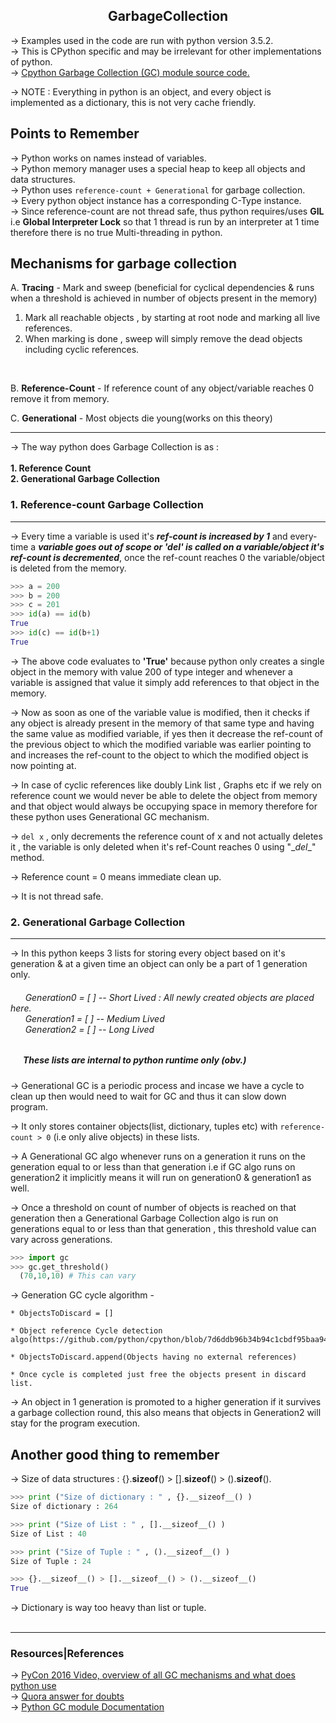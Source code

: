 <h2><center>GarbageCollection</center></h2>

-> Examples used in the code are run with python version 3.5.2.<br>
-> This is CPython specific and may be irrelevant for other implementations of python.<br>
->  <a href="https://github.com/python/cpython/blob/master/Modules/gcmodule.c"> Cpython Garbage Collection (GC) module source code.</a>

-> NOTE : Everything in python is an object, and every object is implemented as a dictionary, this is not very cache friendly.


<h2>Points to Remember</h2>

  ->  Python works on names instead of variables.<br>
  ->  Python memory manager uses a special heap to keep all objects and data structures.<br>
  ->  Python uses `reference-count + Generational` for garbage collection.<br>
  ->  Every python object instance has a corresponding C-Type instance.<br>
  ->  Since reference-count are not thread safe, thus python requires/uses <b>GIL</b> i.e <b>Global Interpreter Lock</b> so that 1 thread is run by an interpreter at 1 time therefore there is no true Multi-threading in python.<br>


<h2>Mechanisms for garbage collection</h2>

A. <b>Tracing</b> - Mark and sweep (beneficial for cyclical dependencies & runs when a threshold is achieved in number of objects present in the memory) <br>
1. Mark all reachable objects , by starting at root node and marking all live references. 
2. When marking is done , sweep will simply remove the dead objects including cyclic references.
<br>

B. <b>Reference-Count</b> - If reference count of any object/variable reaches 0 remove it from memory.

C. <b>Generational</b> - Most objects die young(works on this theory)
<hr>

-> The way python does Garbage Collection is as : <br><br>
<b>	1. Reference Count<br></b>
<b>	2. Generational Garbage Collection </b>

<h3>1. Reference-count Garbage Collection</h3><hr>

-> Every time  a variable is used it's <b><i>ref-count is increased by 1</i></b> and every-time a <b><i>variable goes out of scope or 'del' is called on a variable/object it's ref-count is decremented</i></b>, once the ref-count reaches 0 the variable/object is deleted from the memory.

```python
>>> a = 200
>>> b = 200
>>> c = 201
>>> id(a) == id(b)
True
>>> id(c) == id(b+1)
True
```   

-> The above code evaluates to <b>'True'</b>  because python only creates a single object in the memory with value 200 of type integer and whenever a variable is assigned that value it simply add references to that object in the memory.

-> Now as soon as one of the variable value is modified, then it checks if any object is already present in the memory of that same type and having the same value as modified variable, if yes then it decrease the ref-count of the previous object to which the modified variable was earlier pointing to and increases the ref-count to the object to which the modified object is now pointing at.

-> In case of cyclic references like doubly Link list , Graphs etc if we rely on reference count we would never be able to delete the object from memory and that object would always be occupying space in memory therefore for these python uses Generational GC mechanism.

-> `del x` , only decrements the reference count of x and not actually deletes it , the variable is only deleted when it's ref-Count reaches 0 using "\__del__" method.

-> Reference count = 0 means immediate clean up.

-> It is not thread safe.


<h3>2. Generational Garbage Collection</h3><hr>

-> In this python keeps 3 lists for storing every object based on it's generation & at a given time an object can only be a part of 1 generation only.
<h6> &nbsp&nbsp&nbsp&nbsp&nbsp Generation0 = [ ] -- Short Lived : All newly created objects are placed here. <br>
 &nbsp&nbsp&nbsp&nbsp&nbsp Generation1 = [ ] -- Medium Lived<br>
 &nbsp&nbsp&nbsp&nbsp&nbsp Generation2 = [ ] -- Long Lived</h6>
<i><h5>&nbsp&nbsp&nbsp&nbsp&nbsp These lists are internal to python runtime only (obv.)</h5></i>

-> Generational GC is a periodic process and incase we have a cycle to clean up then would need to wait for GC and thus  it can slow down program.

-> It only stores container objects(list, dictionary, tuples etc) with `reference-count > 0` (i.e only alive objects) in these lists.

-> A Generational GC algo whenever runs on a generation it runs on the generation equal to or less than that generation i.e if GC algo runs on generation2 it implicitly means it will run on generation0 & generation1 as well.

-> Once a threshold on count of number of objects is reached on that generation then a Generational Garbage Collection algo is run on generations equal to or less than that generation , this threshold value can vary across generations.

```python
>>> import gc
>>> gc.get_threshold()
  (70,10,10) # This can vary
```

-> Generation GC cycle algorithm -

    * ObjectsToDiscard = []

    * Object reference Cycle detection algo(https://github.com/python/cpython/blob/7d6ddb96b34b94c1cbdf95baa94492c48426404e/Modules/gcmodule.c#L902)

    * ObjectsToDiscard.append(Objects having no external references)

    * Once cycle is completed just free the objects present in discard list.

-> An object in 1 generation is promoted to a higher generation if it survives a garbage collection round, this also means that objects in Generation2 will stay for the program execution.


<h2>Another good thing to remember</h2>

-> Size of data structures : {}.__sizeof__() > [].__sizeof__() > ().__sizeof__().

```python
>>> print ("Size of dictionary : " , {}.__sizeof__() ) 
Size of dictionary : 264

>>> print ("Size of List : " , [].__sizeof__() ) 
Size of List : 40

>>> print ("Size of Tuple : " , ().__sizeof__() ) 
Size of Tuple : 24

>>> {}.__sizeof__() > [].__sizeof__() > ().__sizeof__()
True
```

-> Dictionary is way too heavy than list or tuple.<br><br>

<hr>
<h3> Resources|References </h3>

-> <a href="https://www.youtube.com/watch?v=F6u5rhUQ6dU">PyCon 2016 Video, overview of all GC mechanisms and what does python use</a><br>
-> <a href="https://www.quora.com/How-does-garbage-collection-in-Python-work-What-are-the-pros-and-cons">Quora answer for doubts</a><br>
-> <a href="https://docs.python.org/3/library/gc.html">Python GC module Documentation</a><br>


